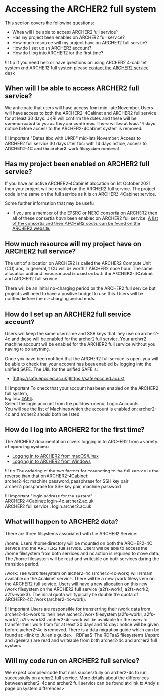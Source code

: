 # Accessing the ARCHER2 full system

This section covers the following questions:

  - When will I be able to access ARCHER2 full service? 
  - Has my project been enabled on ARCHER2 full service?
  - How much resource will my project have on ARCHER2 full service?
  - How do I set up an ARCHER2 account?
  - How do I log into ARCHER2 for the first time?

!!! tip
    If you need help or have questions on using ARCHER2 4-cabinet system and ARCHER2 full system
    please [contact the ARCHER2 service desk](https://www.archer2.ac.uk/support-access/servicedesk.html)

## When will I be able to access ARCHER2 full service?

We anticipate that users will have access from mid-late November. Users will have access to both the ARCHER2-4Cabinet and ARCHER2 full service for at least 30 days. UKRI will confirm the dates and these will be communicated to you as they are confirmed. There will be at least 14 days notice before access to the ARCHER2-4Cabinet system is removed. 

!!! important "Dates (tbc with UKRI)"
    mid-late November: Access to ARCHER2 full service
    30 days later tbc: with 14 days notice, access to ARCHER2-4C and the archer2-work filesystem removed 
    
## Has my project been enabled on ARCHER2 full service?

If you have an active ARCHER2-4Cabinet allocation on 1st October 2021 then your project will be enabled on the ARCHER2 full service. The project code is the same on the full service as it is on ARCHER2-4Cabinet service. 

Some further information that may be useful:

   - If you are a member of the EPSRC or NERC consortia on ARCHER2 then all of these consortia *have* been enabled on ARCHER2 full service.
     [A list of the consortia and their ARCHER2 codes can be found on the ARCHER2 website.](https://www.archer2.ac.uk/research/consortia/)
   
## How much resource will my project have on ARCHER2 full service?

The unit of allocation on ARCHER2 is called the ARCHER2 Compute Unit (CU) and, in general, 1 CU will be worth 1 ARCHER2 node hour.
The same allocation unit and resource pool is used on both the ARCHER2-4Cabinet and ARCHER2 full service. 

There will be an initial no-charging period on the ARCHER2 full service but projects will need to have a positive budget to use this. Users will be notified before the no-charging period ends.


## How do I set up an ARCHER2 full service account?

Users will keep the same username and SSH keys that they use on archer2-4c and these will be enabled for the archer2 full service.
Your archer2 machine account will be enabled for the ARCHER2 full service without you having to do anything. 

Once you have been notified that the ARCHER2 full service is open, you will be able to check that your account has been enabled by logging into the unified SAFE. 
The URL for the unified SAFE is:
   - [https://safe.epcc.ed.ac.uk](https://safe.epcc.ed.ac.uk)

!!! important
    To check that your account has been enabled on the ARCHER2 full system, <br>
    log into [SAFE](https://safe.epcc.ed.ac.uk):<br>
    Select the login account from the pulldown menu, Login Accounts <br>
    You will see the list of Machines which the account is enabled on: archer2-4c and archer2 should both be listed
      
## How do I log into ARCHER2 for the first time?

The ARCHER2 documentation covers logging in to ARCHER2 from a variety of operating systems:
   - [Logging in to ARCHER2 from macOS/Linux](https://docs.archer2.ac.uk/user-guide/connecting/#logging-in-from-linux-and-macos)
   - [Logging in to ARCHER2 from Windows](https://docs.archer2.ac.uk/user-guide/connecting/#logging-in-from-windows-using-mobaxterm)

!!! tip
    The ordering of the two factors for conencting to the full service is the reverse than that on ARCHER2-4Cabinet: <br>
    archer2-4c: machine password, passphrase for SSH key pair<br>
    archer2: passphrase for SSH key pair, machine password

!!! important "login address for the system"  
    ARCHER2 4Cabinet: login-4c.archer2.ac.uk<br>
    ARCHER2 full service : login.archer2.ac.uk


## What will happen to ARCHER2 data? 

There are three filsystems associated with the ARCHER2 Service: 

/home: 
Users /home directory will be mounted on both the ARCHER2-4C service and the ARCHER2 full service. Users will be able to access the /home filesystem from both services and no action is required to move data. The /home filesystem will be read and writeable on both services during the transition period.  

/work:
The work filesystem on archer2-4c (archer2-4c-work) will remain available on the 4cabinet service. There will be a new /work filesystem on the ARCHER2 full service. 
Users will have a new allocation on this new /work filesystem on the ARCHER2 full service (a2fs-work1, a2fs-work2, a2fs-work3).  The initial quota will typically be double the quota of ARCHER2-4C /work (archer2-4c-work).

!!! important
Users are responsible for transferring their /work data from archer2-4c-work to their new archer2 /work filesystem (a2fs-work1, a2fs-work2, a2fs-work3).
archer2-4c-work will be available for the users to transfer their work from for at least 30 days and 14 days notice will be given before archer2-4c is removed.
There is a data migration guide which can be found at: <link to Julien's guide>. 
 
RDFaaS: 
The RDFaaS filesystems (/epsrc and /general) are read and writeable from both archer2-4c and archer2 full system.  


## Will my code run on ARCHER2 full service? 

We expect compiled code that runs successfully on archer2-4c to run successfully on archer2 full service. 
More details about the differences between archer2-4c and archer2 full service can be found at<link to Andy's page on system differences>


